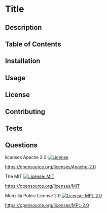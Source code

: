 # Title

## Description


## Table of Contents


## Installation


## Usage


## License

## Contributing

## Tests


## Questions

licenses
Apache 2.0
[![License](https://img.shields.io/badge/License-Apache_2.0-blue.svg)](https://opensource.org/licenses/Apache-2.0)

https://opensource.org/licenses/Apache-2.0

The MIT
[![License: MIT](https://img.shields.io/badge/License-MIT-yellow.svg)](https://opensource.org/licenses/MIT)

https://opensource.org/licenses/MIT

Monzilla Public License 2.0
[![License: MPL 2.0](https://img.shields.io/badge/License-MPL_2.0-brightgreen.svg)](https://opensource.org/licenses/MPL-2.0)

https://opensource.org/licenses/MPL-2.0